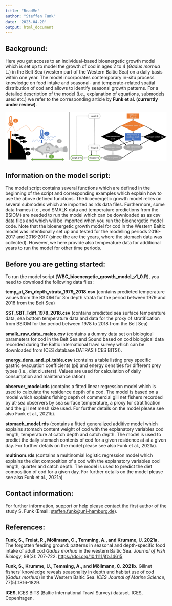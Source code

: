 ```yaml
---
title: "ReadMe"
author: "Steffen Funk"
date: '2023-04-20'
output: html_document
---
```


## Background:
Here you get access to an individual-based bioenergetic growth model which is set up to model the growth of cod in ages 2 to 4 (*Gadus morhua* L.) in the Belt Sea (western part of the Western Baltic Sea) on a daily basis within one year. The model incorporates contemporary in-situ process knowledge on food intake and seasonal- and temperate-related spatial distribution of cod and allows to identify seasonal growth patterns. For a detailed description of the model (i.e., explanation of equations, submodels used etc.) we refer to the corresponding article by **Funk et al. (currently under review)**.

![alt text](https://github.com/FunkSteffen/WBC_bioenergetic_growth_model/blob/main/figure1_proto.png?raw=true)

## Information on the model script:
The model script contains several functions which are defined in the beginning of the script and corresponding examples which explain how to use the above defined functions.
The bioenergetic growth model relies on several submodels which are imported as rds data files. Furthermore, some data frames (i.e., cod SMALK-data and temperature predictions from the BSIOM) are needed to run the model which can be downloaded as as csv data files and which will be imported when you run the bioenergetic model code.
Note that the bioenergetic growth model for cod in the Western Baltic model was intentionally set up and tested for the modelling periods 2016-2017 and 2016-2017 (since the are the years, where the stomach data was collected). However, we here provide also temperature data for additional years to run the model for other time periods. 


## Before you are getting started:
To run the model script (**WBC_bioenergetic_growth_model_v1_0.R**), you need to download the following data files:

**temp_at_3m_depth_strata_1979_2018.csv** (contains predicted temperature values from the BSIOM for 3m depth strata for the period between 1979 and 2018 from the Belt Sea)

**SST_SBT_Tdiff_1978_2018.csv** (contains predicted sea surface temperature data, sea bottom temperature data and data for the proxy of stratification from BSIOM for the period between 1978 to 2018 from the Belt Sea)

**smalk_raw_data_males.csv** (contains a dummy data set on biological parameters for cod in the Belt Sea and Sound based on cod biological data recorded during the Baltic international trawl survey which can be downloaded from ICES database DATRAS (ICES BITS)).

**energy_dens_and_pi_table.csv** (contains a table listing prey specific gastric evacuation coefficients (pi) and energy densities for different prey types (i.e., diet clusters). Values are used for calculation of daily consumption and maintenance ration)

**observer_model.rds** (contains a fitted linear regression model which is used to calculate the residence depth of a cod. The model is based on a model which explains fishing depth of commercial gill net fishers recorded by at-sea observers by sea surface temperature, a proxy for stratification and the gill net mesh size used. For further details on the model please see also Funk et al., 2021b).

**stomach_model.rds** (contains a fitted generalized additive model which explains stomach content weight of cod with the explanatory variables cod length, temperature at catch depth and catch depth. The model is used to predict the daily stomach contents of cod for a given residence at at a given day. For further details on the model please see also Funk et al., 2021a).

**multinom.rds** (contains a multinomial logistic regression model which explains the diet composition of a cod with the explanatory variables cod length, quarter and catch depth. The model is used to predict the diet composition of cod for a given day. For further details on the model please see also Funk et al., 2021a)


## Contact information:
For further information, support or help please contact the first author of the study S. Funk (Email: steffen.funk@uni-hamburg.de).

## References:
**Funk, S., Frelat, R., Möllmann, C., Temming, A., and Krumme, U. 2021a.** The forgotten feeding ground: patterns in seasonal and depth-specific food intake of adult cod *Gadus morhua* in the western Baltic Sea. *Journal of Fish Biology*, 98(3): 707-722. https://doi.org/10.1111/jfb.14615

**Funk, S., Krumme, U., Temming, A., and Möllmann, C. 2021b.** Gillnet fishers‘ knowledge reveals seasonality in depth and habitat use of cod (*Gadus morhua*) in the Western Baltic Sea. *ICES Journal of Marine Science*, 77(5):1816-1829.

**ICES**, ICES BITS (Baltic International Trawl Survey) dataset. ICES, Copenhagen.





